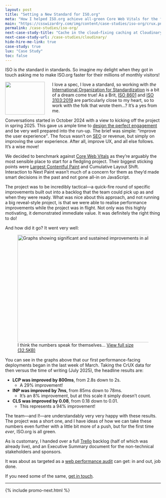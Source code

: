 ```yaml
---
layout: post
title: "Setting a New Standard for ISO.org"
meta: "How I helped ISO.org achieve all-green Core Web Vitals for the first time ever. LCP down 29%; CLS down 94%."
main: "https://csswizardry.com/img/content/case-studies/iso-org/crux.png"
permalink: /case-studies/iso-org/
next-case-study-title: "Cache in the cloud—fixing caching at Cloudinary"
next-case-study-url: /case-studies/cloudinary/
hide-hire-me-link: true
case-study: true
lux: "Case Study"
toc: false
---
```


ISO is _the_ standard in standards. So imagine my delight when they got in touch
asking me to make ISO.org faster for their millions of monthly visitors!

<img src="{{ site.cloudinary  }}/img/content/case-studies/iso-org/iso-logo.png" alt="" width="128" height="106"
     class="u-outdent"
     style="float: left;
            margin-right: 24px;
            shape-outside: url({{ site.cloudinary  }}/img/content/case-studies/iso-org/iso-logo.png);">

I love a spec, I love a standard, so working with _the_ [International
Organization for Standardization](https://www.iso.org/) is a bit of a dream come
true! As a Brit, [ISO
8601](https://www.iso.org/iso-8601-date-and-time-format.html) and [ISO
3103:2019](https://www.iso.org/standard/73224.html) are particularly close to my
heart, so to work with the folk that wrote them…? It’s a yes from me.

Conversations started in October 2024 with a view to kicking off the project in
spring 2025. This gave us ample time to [design the perfect
engagement](/services/) and be very well prepared into the run-up. The brief was
simple: <q>improve the user experience</q>. The focus wasn’t on
[SEO](/2023/07/core-web-vitals-for-search-engine-optimisation/) or revenue, but
simply on improving the user experience. After all, improve UX, and all else
follows. It’s a wise move!

We decided to benchmark against [Core Web
Vitals](/workshops/core-web-vitals-on-ios/) as they’re arguably the most
sensible place to start for a fledgling project. Their biggest sticking points
were [Largest Contentful Paint](/2022/03/optimising-largest-contentful-paint/)
and Cumulative Layout Shift. Interaction to Next Paint wasn’t much of a concern
for them as they’d made smart decisions in the past and not gone all-in on
JavaScript.

The project was to be incredibly tactical—a quick-fire round of specific
improvements built out into a backlog that the team could pick up as and when
they were ready. What was nice about this approach, and not running a big
reveal-style project, is that we were able to realise performance improvements
while the project was in flight. Not only was this highly motivating, it
demonstrated immediate value. It was definitely the right thing to do!

And how did it go? It went very well:

<figure>
<img src="{{ site.cloudinary  }}/img/content/case-studies/iso-org/crux.png" alt="Graphs showing significant and sustained improvements in all three Core Web Vitals since the project started" width="1500" height="348" loading="lazy">
<figcaption>I think the numbers speak for themselves… <a href="{{ site.cloudinary  }}/img/content/case-studies/iso-org/crux.png">View full size (32.5KB)</a></figcaption>
</figure>

You can see in the graphs above that our first performance-facing deployments
began in the last week of March. Taking the CrUX data for then versus the time
of writing (July 2025), the headline results are:

* **LCP was improved by 800ms**, from 2.8s down to 2s.
  * A 29% improvement!
* **INP was improved by 7ms**, from 85ms down to 78ms.
  * It’s an 8% improvement, but at this scale it simply doesn’t count.
* **CLS was improved by 0.08**, from 0.18 down to 0.01.
  * This represents a 94% improvement!

<!--
| Metric  | Before  | After | Δ%    |
|:--------|--------:|------:|------:|
| **LCP** | 2.8s    | 2.0s  | −29%  |
| **INP** | 85ms    | 78ms  | −8%   |
| **CLS** | 0.18    | 0.01  | −94%  |
-->

The team—and I!—are understandably very very happy with these results. The
project was a short one, and I have ideas of how we can take these numbers even
further with a little bit more of a push, but for the first time _ever_, ISO.org
is all green.

As is customary, I handed over a full [Trello](/2014/05/my-trello-workflow/)
backlog (half of which was already live), and an Executive Summary document for
the non-technical stakeholders and sponsors.

It was about as targeted as a [web performance audit](/performance-audits/) can
get: in and out, job done.

If you need some of the same, [get in touch](/contact/).

---

{% include promo-next.html %}
